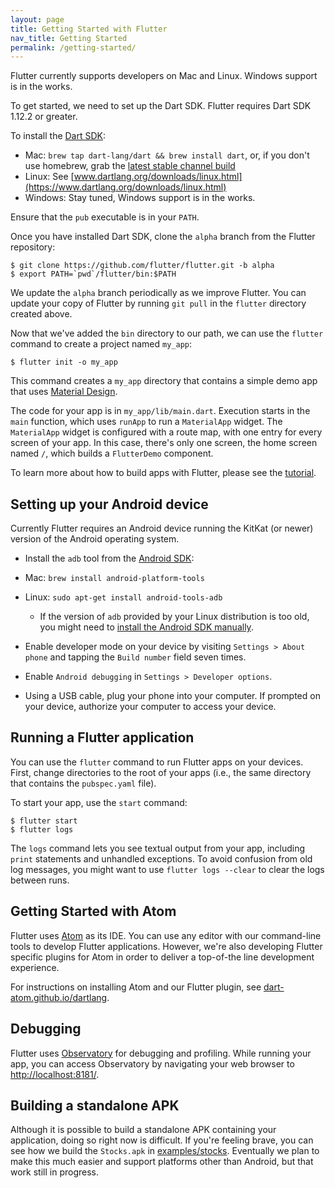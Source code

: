 ```yaml
---
layout: page
title: Getting Started with Flutter
nav_title: Getting Started
permalink: /getting-started/
---
```


Flutter currently supports developers on Mac and Linux.
Windows support is in the works.

To get started, we need to set up the Dart SDK.
Flutter requires Dart SDK 1.12.2 or greater.

To install the [Dart SDK](https://www.dartlang.org/downloads/):

- Mac: `brew tap dart-lang/dart && brew install dart`, or, if you don't
  use homebrew, grab the [latest stable channel build](https://www.dartlang.org/downloads/archive/)
- Linux: See [www.dartlang.org/downloads/linux.html](https://www.dartlang.org/downloads/linux.html)
- Windows: Stay tuned, Windows support is in the works.

Ensure that the `pub` executable is in your `PATH`.

Once you have installed Dart SDK, clone the `alpha` branch from the Flutter
repository:

```
$ git clone https://github.com/flutter/flutter.git -b alpha
$ export PATH=`pwd`/flutter/bin:$PATH
```

We update the `alpha` branch periodically as we improve Flutter. You can update
your copy of Flutter by running `git pull` in the `flutter` directory created
above.

Now that we've added the `bin` directory to our path, we can use the `flutter`
command to create a project named `my_app`:

```
$ flutter init -o my_app
```

This command creates a `my_app` directory that contains a simple demo
app that uses [Material Design](https://www.google.com/design/spec/material-design/introduction.html).

The code for your app is in `my_app/lib/main.dart`. Execution starts in
the `main` function, which uses `runApp` to run a `MaterialApp` widget.
The `MaterialApp` widget is configured with a route map, with one entry
for every screen of your app. In this case, there's only one screen, the
home screen named `/`, which builds a `FlutterDemo` component.

To learn more about how to build apps with Flutter, please see the
[tutorial](/tutorial/).

Setting up your Android device
------------------------------

Currently Flutter requires an Android device running the KitKat (or newer)
version of the Android operating system.

 - Install the `adb` tool from the [Android SDK](https://developer.android.com/sdk/installing/index.html?pkg=tools):
  - Mac: `brew install android-platform-tools`
  - Linux: `sudo apt-get install android-tools-adb`
    - If the version of `adb` provided by your Linux distribution is too old,
      you might need to [install the Android SDK manually](https://developer.android.com/sdk/installing/index.html?pkg=tools).

 - Enable developer mode on your device by visiting `Settings > About phone` and
   tapping the `Build number` field seven times.

 - Enable `Android debugging` in `Settings > Developer options`.

 - Using a USB cable, plug your phone into your computer. If prompted on your
   device, authorize your computer to access your device.

Running a Flutter application
-----------------------------

You can use the `flutter` command to run Flutter apps on your devices. First,
change directories to the root of your apps (i.e., the same directory that
contains the `pubspec.yaml` file).

To start your app, use the `start` command:

```
$ flutter start
$ flutter logs
```

The `logs` command lets you see textual output from your app, including `print`
statements and unhandled exceptions. To avoid confusion from old log messages,
you might want to use `flutter logs --clear` to clear the logs between runs.

Getting Started with Atom
-------------------------

Flutter uses [Atom](https://atom.io/) as its IDE. You can use any editor with
our command-line tools to develop Flutter applications. However, we're also
developing Flutter specific plugins for Atom in order to deliver a top-of-the
line development experience.

For instructions on installing Atom and our Flutter plugin, see
[dart-atom.github.io/dartlang](http://dart-atom.github.io/dartlang/).

Debugging
---------

Flutter uses [Observatory](https://www.dartlang.org/tools/observatory/) for
debugging and profiling. While running your app, you can access Observatory
by navigating your web browser to [http://localhost:8181/](http://localhost:8181/).

Building a standalone APK
-------------------------

Although it is possible to build a standalone APK containing your application,
doing so right now is difficult. If you're feeling brave, you can see how we
build the `Stocks.apk` in
[examples/stocks](https://github.com/flutter/flutter/tree/master/examples/stocks).
Eventually we plan to make this much easier and support platforms other than
Android, but that work still in progress.
